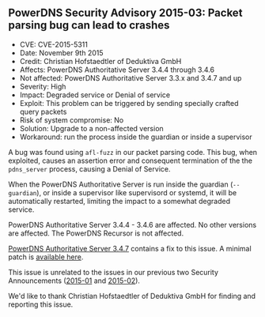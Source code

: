 ## PowerDNS Security Advisory 2015-03: Packet parsing bug can lead to crashes

* CVE: CVE-2015-5311
* Date: November 9th 2015
* Credit: Christian Hofstaedtler of Deduktiva GmbH
* Affects: PowerDNS Authoritative Server 3.4.4 through 3.4.6
* Not affected: PowerDNS Authoritative Server 3.3.x and 3.4.7 and up
* Severity: High
* Impact: Degraded service or Denial of service
* Exploit: This problem can be triggered by sending specially crafted query packets
* Risk of system compromise: No
* Solution: Upgrade to a non-affected version
* Workaround: run the process inside the guardian or inside a supervisor

A bug was found using `afl-fuzz` in our packet parsing code. This bug, when
exploited, causes an assertion error and consequent termination of the the
`pdns_server` process, causing a Denial of Service.

When the PowerDNS Authoritative Server is run inside the guardian (`--guardian`),
or inside a supervisor like supervisord or systemd, it will be automatically
restarted, limiting the impact to a somewhat degraded service.

PowerDNS Authoritative Server 3.4.4 - 3.4.6 are affected. No other versions are
affected. The PowerDNS Recursor is not affected.

[PowerDNS Authoritative Server 3.4.7](../changelog.md#powerdns-authoritative-server-347)
contains a fix to this issue. A minimal patch is [available here](https://downloads.powerdns.com/patches/2015-03/).

This issue is unrelated to the issues in our previous two Security Announcements
([2015-01](powerdns-advisory-2015-01.md) and [2015-02](powerdns-advisory-2015-02.md)).

We'd like to thank Christian Hofstaedtler of Deduktiva GmbH for finding and reporting this issue.
